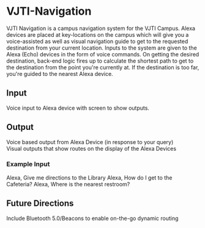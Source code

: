 # VJTI-Navigation
VJTI Navigation is a campus navigation system for the VJTI Campus. Alexa devices are placed at key-locations on the campus which will give you a voice-assisted as well as visual navigation guide to get to the requested destination from your current location. Inputs to the system are given to the Alexa (Echo) devices in the form of voice commands. On getting the desired destination, back-end logic fires up to calculate the shortest path to get to the destination from the point you're currently at. If the destination is too far, you're guided to the nearest Alexa device.

## Input
Voice input to Alexa device with screen to show outputs.

## Output
Voice based output from Alexa Device (in response to your query) <br>
Visual outputs that show routes on the display of the Alexa Devices

### Example Input
Alexa, Give me directions to the Library
Alexa, How do I get to the Cafeteria?
Alexa, Where is the nearest restroom?


## Future Directions
Include Bluetooth 5.0/Beacons to enable on-the-go dynamic routing
